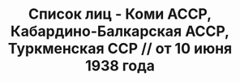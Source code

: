---
title: Список лиц - Коми АССР, Кабардино-Балкарская АССР, Туркменская ССР // от 10
  июня 1938 года
description: РГАСПИ, ф.17, т.9, оп.171, дело 417, лист 1
images:
- /disk/pictures/v09/17-171-417-001.jpg
- /disk/pictures/v09/17-171-417-002.jpg
- /disk/pictures/v09/17-171-417-003.jpg
- /disk/pictures/v09/17-171-417-004.jpg
- /disk/pictures/v09/17-171-417-005.jpg
- /disk/pictures/v09/17-171-417-006.jpg
---